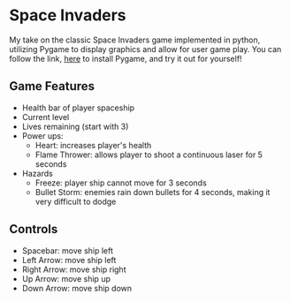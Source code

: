 # Space Invaders
My take on the classic Space Invaders game implemented in python, utilizing Pygame to display graphics and allow for user game play. You can follow the link, [here](https://www.pygame.org/wiki/GettingStarted) to install Pygame, and try it out for yourself!

## Game Features
- Health bar of player spaceship
- Current level
- Lives remaining (start with 3)
- Power ups:
  - Heart: increases player's health
  - Flame Thrower: allows player to shoot a continuous laser for 5 seconds
 - Hazards
    - Freeze: player ship cannot move for 3 seconds
    - Bullet Storm: enemies rain down bullets for 4 seconds, making it very difficult to dodge
    
## Controls
- Spacebar: move ship left
- Left Arrow: move ship left
- Right Arrow: move ship right
- Up Arrow: move ship up
- Down Arrow: move ship down
